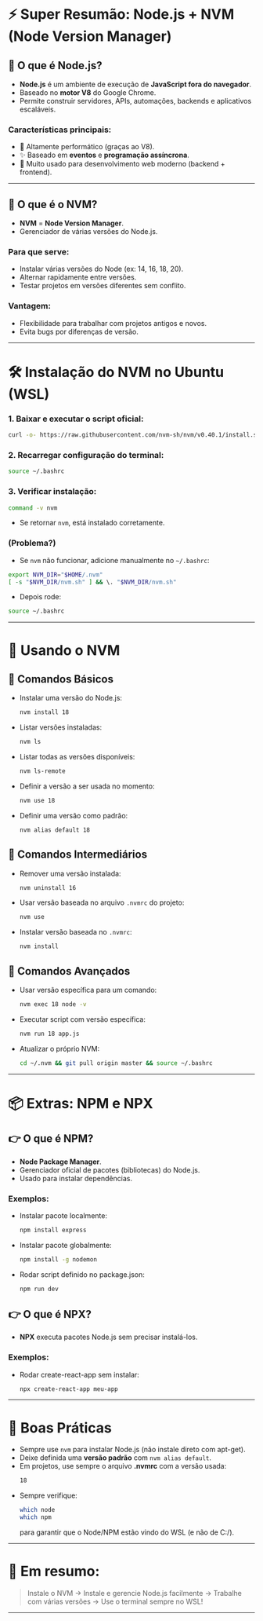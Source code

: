 # ⚡ Super Resumão: Node.js + NVM (Node Version Manager)

## 🧐 O que é Node.js?
- **Node.js** é um ambiente de execução de **JavaScript fora do navegador**.
- Baseado no **motor V8** do Google Chrome.
- Permite construir servidores, APIs, automações, backends e aplicativos escaláveis.

### Características principais:
- 🚀 Altamente performático (graças ao V8).
- ✨ Baseado em **eventos** e **programação assíncrona**.
- 📅 Muito usado para desenvolvimento web moderno (backend + frontend).

---

## 🔧 O que é o NVM?
- **NVM** = **Node Version Manager**.
- Gerenciador de várias versões do Node.js.

### Para que serve:
- Instalar várias versões do Node (ex: 14, 16, 18, 20).
- Alternar rapidamente entre versões.
- Testar projetos em versões diferentes sem conflito.

### Vantagem:
- Flexibilidade para trabalhar com projetos antigos e novos.
- Evita bugs por diferenças de versão.

---

# 🛠️ Instalação do NVM no Ubuntu (WSL)

### 1. Baixar e executar o script oficial:
```bash
curl -o- https://raw.githubusercontent.com/nvm-sh/nvm/v0.40.1/install.sh | bash
```

### 2. Recarregar configuração do terminal:
```bash
source ~/.bashrc
```

### 3. Verificar instalação:
```bash
command -v nvm
```
- Se retornar `nvm`, está instalado corretamente.

### (Problema?)
- Se `nvm` não funcionar, adicione manualmente no `~/.bashrc`:
```bash
export NVM_DIR="$HOME/.nvm"
[ -s "$NVM_DIR/nvm.sh" ] && \. "$NVM_DIR/nvm.sh"
```
- Depois rode:
```bash
source ~/.bashrc
```

---

# 🚀 Usando o NVM

## 📅 Comandos Básicos
- Instalar uma versão do Node.js:
  ```bash
  nvm install 18
  ```
- Listar versões instaladas:
  ```bash
  nvm ls
  ```
- Listar todas as versões disponíveis:
  ```bash
  nvm ls-remote
  ```
- Definir a versão a ser usada no momento:
  ```bash
  nvm use 18
  ```
- Definir uma versão como padrão:
  ```bash
  nvm alias default 18
  ```

## 🔄 Comandos Intermediários
- Remover uma versão instalada:
  ```bash
  nvm uninstall 16
  ```
- Usar versão baseada no arquivo `.nvmrc` do projeto:
  ```bash
  nvm use
  ```
- Instalar versão baseada no `.nvmrc`:
  ```bash
  nvm install
  ```

## 🧹 Comandos Avançados
- Usar versão específica para um comando:
  ```bash
  nvm exec 18 node -v
  ```
- Executar script com versão específica:
  ```bash
  nvm run 18 app.js
  ```
- Atualizar o próprio NVM:
  ```bash
  cd ~/.nvm && git pull origin master && source ~/.bashrc
  ```

---

# 📦 Extras: NPM e NPX

## 👉 O que é NPM?
- **Node Package Manager**.
- Gerenciador oficial de pacotes (bibliotecas) do Node.js.
- Usado para instalar dependências.

### Exemplos:
- Instalar pacote localmente:
  ```bash
  npm install express
  ```
- Instalar pacote globalmente:
  ```bash
  npm install -g nodemon
  ```
- Rodar script definido no package.json:
  ```bash
  npm run dev
  ```

## 👉 O que é NPX?
- **NPX** executa pacotes Node.js sem precisar instalá-los.

### Exemplos:
- Rodar create-react-app sem instalar:
  ```bash
  npx create-react-app meu-app
  ```

---

# 🌟 Boas Práticas
- Sempre use `nvm` para instalar Node.js (não instale direto com apt-get).
- Deixe definida uma **versão padrão** com `nvm alias default`.
- Em projetos, use sempre o arquivo **.nvmrc** com a versão usada:
  ```bash
  18
  ```
- Sempre verifique:
  ```bash
  which node
  which npm
  ```
  para garantir que o Node/NPM estão vindo do WSL (e não de C:/).

---

# 🎯 Em resumo:
> Instale o NVM → Instale e gerencie Node.js facilmente → Trabalhe com várias versões → Use o terminal sempre no WSL!

---
